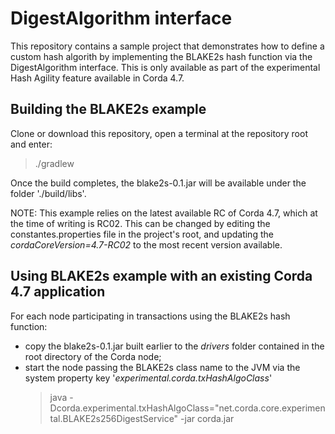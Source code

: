 # DigestAlgorithm interface

This repository contains a sample project that demonstrates how to define a custom hash algorith by implementing the BLAKE2s hash function via the DigestAlgorithm interface.
This is only available as part of the experimental Hash Agility feature available in Corda 4.7.

## Building the BLAKE2s example

Clone or download this repository, open a terminal at the repository root and enter:

>./gradlew

Once the build completes, the blake2s-0.1.jar will be available under the folder
'./build/libs'.

NOTE: This example relies on the latest available RC of Corda 4.7, which at the time of writing is RC02. This can be changed by editing the constantes.properties file in the project's root, and updating the _cordaCoreVersion=4.7-RC02_ to the most recent version available.

## Using BLAKE2s example with an existing Corda 4.7 application

For each node participating in transactions using the BLAKE2s hash function:
* copy the blake2s-0.1.jar built earlier to the _drivers_ folder contained in the root directory of the Corda node;
* start the node passing the BLAKE2s class name to the JVM via the system property key '_experimental.corda.txHashAlgoClass_'
    >java -Dcorda.experimental.txHashAlgoClass="net.corda.core.experimental.BLAKE2s256DigestService" -jar corda.jar


